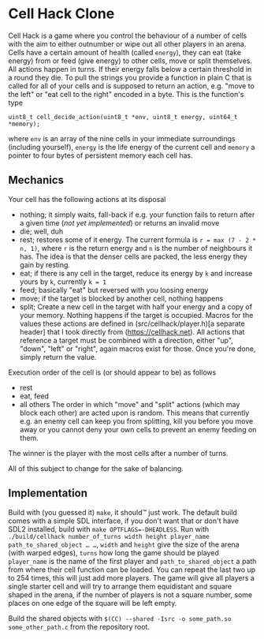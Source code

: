 Cell Hack Clone
=

Cell Hack is a game where you control the behaviour of a number of cells with
the aim to either outnumber or wipe out all other players in an arena. Cells
have a certain amount of health (called `energy`), they can eat (take energy)
from or feed (give energy) to other cells, move or split themselves. All
actions happen in turns. If their energy falls below a certain threshold in a
round they die. To pull the strings you provide a function in plain C that is
called for all of your cells and is supposed to return an action, e.g. "move to
the left" or "eat cell to the right" encoded in a byte. This is the function's
type

```
uint8_t cell_decide_action(uint8_t *env, uint8_t energy, uint64_t *memory);
```

where `env` is an array of the nine cells in your immediate surroundings
(including yourself), `energy` is the life energy of the current cell and
`memory` a pointer to four bytes of persistent memory each cell has.

Mechanics
-

Your cell has the following actions at its disposal
* nothing; it simply waits, fall-back if e.g. your function fails to
  return after a given time (_not yet implemented_) or returns an invalid move
* die; well, duh
* rest; restores some of it energy. The current formula is `r =
  max (7 - 2 * n, 1)`, where `r` is the return energy and `n` is the number of
  neighbours it has. The idea is that the denser cells
  are packed, the less energy they gain by resting.
* eat; if there is any cell in the target, reduce its energy by `k` and
  increase yours by `k`, currently `k = 1`
* feed; basically "eat" but reversed with you loosing energy
* move; if the target is blocked by another cell, nothing happens
* split; Create a new cell in the target with half your energy and a copy
  of your memory. Nothing happens if the target is occupied.
Macros for the values these actions are defined in (src/cellhack/player.h)[a separate
header] that I took directly from (https://cellhack.net).
All actions that reference a target must be combined with a direction, either
"up", "down", "left" or "right", again macros exist for those.
Once you're done, simply return the value.

Execution order of the cell is (or should appear to be) as follows
* rest
* eat, feed
* all others
The order in which "move" and "split" actions (which may block each other) are
acted upon is random. This means that currently e.g. an enemy cell can keep you
from splitting, kill you before you move away or you cannot deny your own cells
to prevent an enemy feeding on them.

The winner is the player with the most cells after a number of turns.

All of this subject to change for the sake of balancing.

Implementation
-

Build with (you guessed it) `make`, it should™ just work. The default build
comes with a simple SDL interface, if you don't want that or don't have SDL2
installed, build with `make OPTFLAGS=-DHEADLESS`.
Run with `./build/cellhack number_of_turns width height player_name
path_to_shared_object … …`, `width` and `height` give the size of the arena
(with warped edges), `turns` how long the game should be played `player_name`
is the name of the first player and `path_to_shared_object` a path from where
their cell function can be loaded. You can repeat the last two up to 254 times,
this will just add more players. The game will give all players a single
starter cell and will try to arrange them equidistant and square shaped in the
arena, if the number of players is not a square number, some places on one edge
of the square will be left empty.

Build the shared objects with `$(CC) --shared -Isrc -o some_path.so
some_other_path.c` from the repository root.
